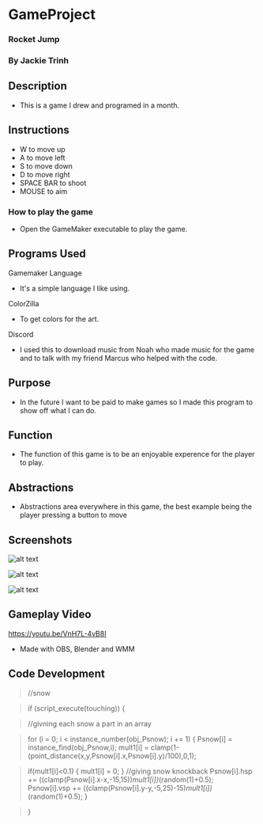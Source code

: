 # GameProject
### Rocket Jump
### By Jackie Trinh

## Description

* This is a game I drew and programed in a month. 

## Instructions

* W to move up
* A to move left
* S to move down
* D to move right 
* SPACE BAR to shoot 
* MOUSE to aim 

### How to play the game 

* Open the GameMaker executable to play the game. 

## Programs Used

Gamemaker Language 
* It's a simple language I like using.

ColorZilla
* To get colors for the art.

Discord 
* I used this to download music from Noah who made music for the game and to talk with my friend Marcus who helped with the code. 

## Purpose

* In the future I want to be paid to make games so I made this program to show off what I can do.

## Function

* The function of this game is to be an enjoyable experence for the player to play.  

## Abstractions

* Abstractions area everywhere in this game, the best example being the player pressing a button to move

## Screenshots

![alt text](https://github.com/JackieTrinh/GameProject/blob/master/unknown1_opt.png)

![alt text](https://github.com/JackieTrinh/GameProject/blob/master/unknown2_opt.png)

![alt text](https://github.com/JackieTrinh/GameProject/blob/master/unknown3_opt.png)

## Gameplay Video
https://youtu.be/VnH7L-4vB8I

* Made with OBS, Blender and WMM

## Code Development

>//snow 

>if (script_execute(touching)) {

>//givning each snow a part in an array 

>for (i = 0; i < instance_number(obj_Psnow); i += 1) {
>    Psnow[i] = instance_find(obj_Psnow,i);
>    mult1[i] = clamp(1-(point_distance(x,y,Psnow[i].x,Psnow[i].y)/100),0,1);
    
>    if(mult1[i]<0.1) {
>        mult1[i] = 0;
>    }
>    //giving snow knockback
>   Psnow[i].hsp += ((clamp(Psnow[i].x-x,-15,15))*mult1[i])*(random(1)+0.5);
>   Psnow[i].vsp += ((clamp(Psnow[i].y-y,-5,25)-15)*mult1[i])*(random(1)+0.5);
>}

>}
